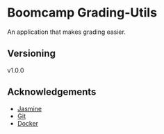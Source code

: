 # **Boomcamp Grading-Utils**

An application that makes grading easier.

## **Versioning**

v1.0.0

## **Acknowledgements**

- [Jasmine](https://jasmine.github.io/)
- [Git](https://git-scm.com/)
- [Docker](https://www.docker.com/)